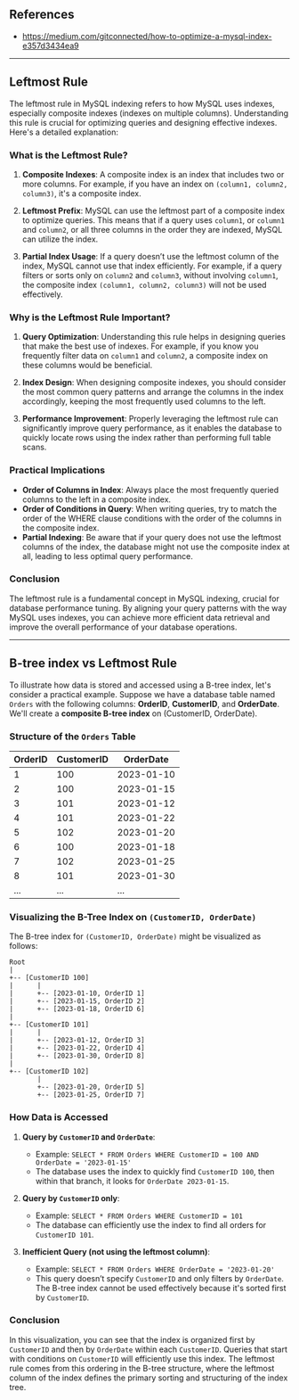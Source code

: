 ## References
- https://medium.com/gitconnected/how-to-optimize-a-mysql-index-e357d3434ea9

----

## Leftmost Rule

The leftmost rule in MySQL indexing refers to how MySQL uses indexes, especially composite indexes (indexes on multiple columns). Understanding this rule is crucial for optimizing queries and designing effective indexes. Here's a detailed explanation:

### What is the Leftmost Rule?

1. **Composite Indexes**: A composite index is an index that includes two or more columns. For example, if you have an index on `(column1, column2, column3)`, it's a composite index.

2. **Leftmost Prefix**: MySQL can use the leftmost part of a composite index to optimize queries. This means that if a query uses `column1`, or `column1` and `column2`, or all three columns in the order they are indexed, MySQL can utilize the index.

3. **Partial Index Usage**: If a query doesn’t use the leftmost column of the index, MySQL cannot use that index efficiently. For example, if a query filters or sorts only on `column2` and `column3`, without involving `column1`, the composite index `(column1, column2, column3)` will not be used effectively.

### Why is the Leftmost Rule Important?

1. **Query Optimization**: Understanding this rule helps in designing queries that make the best use of indexes. For example, if you know you frequently filter data on `column1` and `column2`, a composite index on these columns would be beneficial.

2. **Index Design**: When designing composite indexes, you should consider the most common query patterns and arrange the columns in the index accordingly, keeping the most frequently used columns to the left.

3. **Performance Improvement**: Properly leveraging the leftmost rule can significantly improve query performance, as it enables the database to quickly locate rows using the index rather than performing full table scans.

### Practical Implications

- **Order of Columns in Index**: Always place the most frequently queried columns to the left in a composite index.
- **Order of Conditions in Query**: When writing queries, try to match the order of the WHERE clause conditions with the order of the columns in the composite index.
- **Partial Indexing**: Be aware that if your query does not use the leftmost columns of the index, the database might not use the composite index at all, leading to less optimal query performance.

### Conclusion

The leftmost rule is a fundamental concept in MySQL indexing, crucial for database performance tuning. By aligning your query patterns with the way MySQL uses indexes, you can achieve more efficient data retrieval and improve the overall performance of your database operations.

----

## B-tree index vs Leftmost Rule

To illustrate how data is stored and accessed using a B-tree index, let's consider a practical example. Suppose we have a database table named `Orders` with the following columns: **OrderID**, **CustomerID**, and **OrderDate**. We'll create a **composite B-tree index** on (CustomerID, OrderDate).

### Structure of the `Orders` Table

| OrderID | CustomerID | OrderDate  |
|---------|------------|------------|
| 1       | 100        | 2023-01-10 |
| 2       | 100        | 2023-01-15 |
| 3       | 101        | 2023-01-12 |
| 4       | 101        | 2023-01-22 |
| 5       | 102        | 2023-01-20 |
| 6       | 100        | 2023-01-18 |
| 7       | 102        | 2023-01-25 |
| 8       | 101        | 2023-01-30 |
| ...     | ...        | ...        |

### Visualizing the B-Tree Index on `(CustomerID, OrderDate)`

The B-tree index for `(CustomerID, OrderDate)` might be visualized as follows:

```
Root
|
+-- [CustomerID 100]
|      |
|      +-- [2023-01-10, OrderID 1]
|      +-- [2023-01-15, OrderID 2]
|      +-- [2023-01-18, OrderID 6]
|
+-- [CustomerID 101]
|      |
|      +-- [2023-01-12, OrderID 3]
|      +-- [2023-01-22, OrderID 4]
|      +-- [2023-01-30, OrderID 8]
|
+-- [CustomerID 102]
       |
       +-- [2023-01-20, OrderID 5]
       +-- [2023-01-25, OrderID 7]
```

### How Data is Accessed

1. **Query by `CustomerID` and `OrderDate`**:
    - Example: `SELECT * FROM Orders WHERE CustomerID = 100 AND OrderDate = '2023-01-15'`
    - The database uses the index to quickly find `CustomerID 100`, then within that branch, it looks for `OrderDate 2023-01-15`.

2. **Query by `CustomerID` only**:
    - Example: `SELECT * FROM Orders WHERE CustomerID = 101`
    - The database can efficiently use the index to find all orders for `CustomerID 101`.

3. **Inefficient Query (not using the leftmost column)**:
    - Example: `SELECT * FROM Orders WHERE OrderDate = '2023-01-20'`
    - This query doesn’t specify `CustomerID` and only filters by `OrderDate`. The B-tree index cannot be used effectively because it's sorted first by `CustomerID`.

### Conclusion

In this visualization, you can see that the index is organized first by `CustomerID` and then by `OrderDate` within each `CustomerID`. Queries that start with conditions on `CustomerID` will efficiently use this index. The leftmost rule comes from this ordering in the B-tree structure, where the leftmost column of the index defines the primary sorting and structuring of the index tree.
